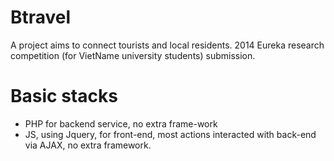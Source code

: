 # Btravel
A project aims to connect tourists and local residents. 2014 Eureka research competition (for VietName university students) submission.
# Basic stacks
- PHP for backend service, no extra frame-work
- JS, using Jquery, for front-end, most actions interacted with back-end via AJAX, no extra framework.
